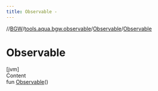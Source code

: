 ```yaml
---
title: Observable -
---
```

//[BGW](../../../index.md)/[tools.aqua.bgw.observable](../index.md)/[Observable](index.md)/[Observable](-observable.md)



# Observable  
[jvm]  
Content  
fun [Observable](-observable.md)()  



